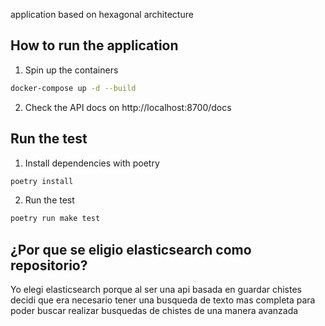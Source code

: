 application based on hexagonal architecture

## How to run the application
1. Spin up the containers
```bash
docker-compose up -d --build
```
2. Check the API docs on http://localhost:8700/docs

## Run the test
1. Install dependencies with poetry
```bash
poetry install
```
2. Run the test
```bash
poetry run make test
```

## ¿Por que se eligio elasticsearch como repositorio?
Yo elegi elasticsearch porque al ser una api basada en guardar chistes 
decidi que era necesario tener una busqueda de texto mas completa 
para poder buscar realizar busquedas de chistes de una manera avanzada

